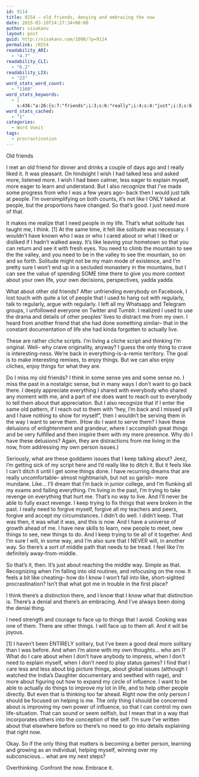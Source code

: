 ```yaml
---
id: 9114
title: 0254 – old friends, denying and embracing the now
date: 2015-03-10T14:27:34+00:00
author: visakanv
layout: post
guid: http://visakanv.com/1000/?p=9114
permalink: /0254
readability_ARI:
  - "4.7"
readability_CLI:
  - "6.2"
readability_LIX:
  - "23"
word_stats_word_count:
  - "1160"
word_stats_keywords:
  - |
    s:436:"a:26:{s:7:"friends";i:3;s:6:"really";i:4;s:4:"just";i:3;s:6:"people";i:6;s:4:"like";i:9;s:4:"need";i:9;s:4:"life";i:5;s:8:"solitude";i:3;s:5:"think";i:3;s:4:"sure";i:4;s:9:"regularly";i:3;s:6:"living";i:3;s:5:"thing";i:4;s:5:"enjoy";i:3;s:6:"things";i:11;s:5:"sense";i:3;s:4:"past";i:3;s:4:"want";i:5;s:6:"person";i:3;s:6:"issues";i:3;s:4:"keep";i:4;s:6:"trying";i:3;s:7:"forgive";i:3;s:7:"there's";i:5;s:6:"middle";i:3;s:4:"know";i:3;}";
word_stats_cached:
  - "1"
categories:
  - Word Vomit
tags:
  - procrastination
---
```

Old friends

I met an old friend for dinner and drinks a couple of days ago and I really liked it. It was pleasant. On hindsight I wish I had talked less and asked more, listened more. I wish I had been calmer, less eager to explain myself, more eager to learn and understand. But I also recognize that I&#8217;ve made some progress from who I was a few years ago– back then I would just talk at people. I&#8217;m oversimplifying on both counts, it&#8217;s not like I ONLY talked at people, but the proportions have changed. So that&#8217;s good. I just need more of that.

It makes me realize that I need people in my life. That&#8217;s what solitude has taught me, I think. [1] At the same time, it felt like solitude was necessary. I wouldn&#8217;t have known who I was or who I cared about or what I liked or disliked if I hadn&#8217;t walked away. It&#8217;s like leaving your hometown so that you can return and see it with fresh eyes. You need to climb the mountain to see the the valley, and you need to be in the valley to see the mountain, so on and so forth. Solitude might not be my main mode of existence, and I&#8217;m pretty sure I won&#8217;t end up in a secluded monastery in the mountains, but I can see the value of spending SOME time there to give you more context about your own life, your own decisions, perspectives, yadda yadda.

What about other old friends? After unfriending everybody on Facebook, I lost touch with quite a lot of people that I used to hang out with regularly, talk to regularly, argue with regularly. I left all my Whatsapp and Telegram groups, I unfollowed everyone on Twitter and Tumblr. I realized I used to use the drama and details of other peoples&#8217; lives to distract me from my own. I heard from another friend that she had done something similar– that in the constant documentation of life she had kinda forgotten to actually live.

These are rather cliche scripts. I&#8217;m living a cliche script and thinking I&#8217;m original. Well– why crave originality, anyway? I guess the only thing to crave is interesting-ness. We&#8217;re back in everything-is-a-remix territory. The goal is to make interesting remixes, to enjoy things. But we can also enjoy cliches, enjoy things for what they are. 

Do I miss my old friends? I think in some sense yes and some sense no. I miss the past in a nostalgic sense, but in many ways I don&#8217;t want to go back there. I deeply appreciate everything I shared with everybody who shared any moment with me, and a part of me does want to reach out to everybody to tell them about that appreciation. But I also recognize that if I enter the same old pattern, if I reach out to them with &#8220;hey, I&#8217;m back and I missed ya&#8217;ll and I have nothing to show for myself&#8221;, then I wouldn&#8217;t be serving them in the way I want to serve them. (How do I want to serve them? I have these delusions of enlightenment and grandeur, where I accomplish great things and be very fulfilled and then inspire them with my mere presence. Why do I have these delusions? Again, they are distractions from me living in the now, from addressing my own person issues.)

Seriously, what are these goddamn issues that I keep talking about? Jeez, I&#8217;m getting sick of my script here and I&#8217;d really like to ditch it. But it feels like I can&#8217;t ditch it until I get some things done. I have recurring dreams that are really uncomfortable– almost nightmarish, but not so garish– more mundane. Like&#8230; I&#8217;ll dream that I&#8217;m back in junior college, and I&#8217;m flunking all my exams and failing everything. I&#8217;m living in the past, I&#8217;m trying to take revenge on everything that hurt me. That&#8217;s no way to live. And I&#8217;ll never be able to fully exact revenge. I keep trying to fix things that were broken in the past. I really need to forgive myself, forgive all my teachers and peers, forgive and accept my circumstances. I didn&#8217;t do well. I didn&#8217;t keep. That was then, it was what it was, and this is now. And I have a universe of growth ahead of me. I have new skills to learn, new people to meet, new things to see, new things to do. And I keep trying to tie all of it together. And I&#8217;m sure I will, in some way, and I&#8217;m also sure that I NEVER will, in another way. So there&#8217;s a sort of middle path that needs to be tread. I feel like I&#8217;m definitely away-from-middle. 

So that&#8217;s it, then. It&#8217;s just about reaching the middle way. Simple as that. Recognizing when I&#8217;m falling into old routines, and refocusing on the now. It feels a bit like cheating– how do I know I won&#8217;t fall into like, short-sighted procrastination? Isn&#8217;t that what got me in trouble in the first place?

I think there&#8217;s a distinction there, and I know that I know what that distinction is. There&#8217;s a denial and there&#8217;s an embracing. And I&#8217;ve always been doing the denial thing.

I need strength and courage to face up to things that I avoid. Cooking was one of them. There are other things. I will face up to them all. And it will be joyous.

[1] I haven&#8217;t been ENTIRELY solitary, but I&#8217;ve been a good deal more solitary than I was before. And when I&#8217;m alone with my own thoughts&#8230; who am I? What do I care about when I don&#8217;t have anybody to impress, when I don&#8217;t need to explain myself, when I don&#8217;t need to play status games? I find that I care less and less about big picture things, about global issues (although I watched the India&#8217;s Daughter documentary and seethed with rage), and more about figuring out how to expand my circle of influence. I want to be able to actually do things to improve my lot in life, and to help other people directly. But even that is thinking too far ahead. Right now the only person I should be focused on helping is me. The only thing I should be concerned about is improving my own power of influence, so that I can control my own life-situation. That can sound or seem selfish, but I mean that in a way that incorporates others into the conception of the self. I&#8217;m sure I&#8217;ve written about that elsewhere before so there&#8217;s no need to go into details explaining that right now. 

Okay. So if the only thing that matters is becoming a better person, learning and growing as an individual, helping myself, winning over my subconscious&#8230; what are my next steps?

Overthinking. Confront the now. Embrace it.